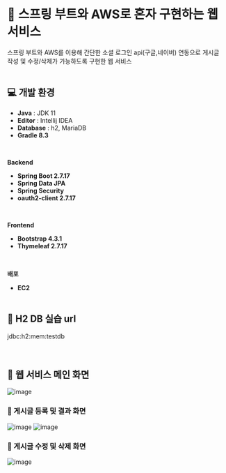 # 📖 스프링 부트와 AWS로 혼자 구현하는 웹 서비스
스프링 부트와 AWS를 이용해 간단한 소셜 로그인 api(구글,네이버) 연동으로 게시글 작성 및 수정/삭제가 가능하도록 구현한 웹 서비스<br>
<br>
       
## 💻 개발 환경
<!--
![image](https://github.com/choihjhj/aws-springboot/assets/148078504/fbb43120-6b7c-41e1-a9ba-b94c82b7dc21)
-->
- **Java** : JDK 11
- **Editor** : Intellij IDEA
- **Database** : h2, MariaDB
- **Gradle 8.3**<br>
<br>
     
**Backend**
- **Spring Boot 2.7.17**
- **Spring Data JPA**
- **Spring Security**
- **oauth2-client 2.7.17**<br>
<br>
    
**Frontend**
- **Bootstrap 4.3.1**
- **Thymeleaf 2.7.17**<br>
<br>
   
**배포**
- **EC2**
  <br>
  <br>
## 🧩 H2 DB 실습 url
jdbc:h2:mem:testdb
<br>
<br>
<br>
   
## 🌱 웹 서비스 메인 화면
![image](https://github.com/choihjhj/aws-springboot/assets/148078504/2d78e1a1-a8f1-4ffe-8288-5bad09919f8f)
### 🌱 게시글 등록 및 결과 화면
![image](https://github.com/choihjhj/aws-springboot/assets/148078504/491bd0f2-e4bb-4dc7-9b28-1e2c70b0a1ee)
![image](https://github.com/choihjhj/aws-springboot/assets/148078504/7e0d4e57-76e6-4ed6-bf2f-00931456e3d2)
### 🌱 게시글 수정 및 삭제 화면
![image](https://github.com/choihjhj/aws-springboot/assets/148078504/40c39bad-35d4-44b3-8464-e4d202acbb40)






